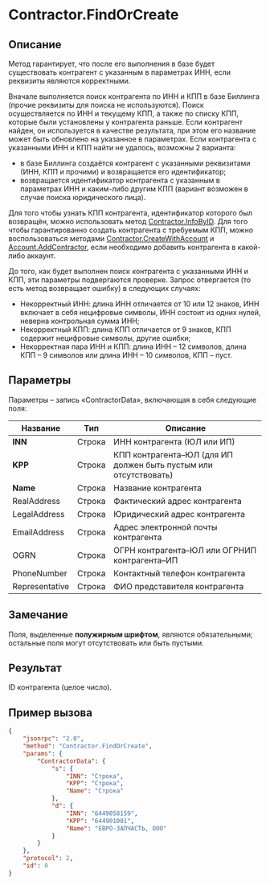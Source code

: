# Contractor.FindOrCreate

## Описание

Метод гарантирует, что после его выполнения в базе будет существовать контрагент с указанным в параметрах ИНН, если реквизиты являются корректными.

Вначале выполняется поиск контрагента по ИНН и КПП в базе Биллинга (прочие реквизиты для поиска не используются). Поиск осуществляется по ИНН и текущему КПП, а также по списку КПП, которые были установлены у контрагента раньше. Если контрагент найден, он используется в качестве результата, при этом его название может быть обновлено на указанное в параметрах. Если контрагента с указанными ИНН и КПП найти не удалось, возможны 2 варианта:

- в базе Биллинга создаётся контрагент с указанными реквизитами (ИНН, КПП и прочими) и возвращается его идентификатор;
- возвращается идентификатор контрагента с указанным в параметрах ИНН и каким-либо другим КПП (вариант возможен в случае поиска юридического лица).

Для того чтобы узнать КПП контрагента, идентификатор которого был возвращён, можно использовать метод [Contractor.InfoByID](Contractor.InfoByID.md). Для того чтобы гарантированно создать контрагента с требуемым КПП, можно воспользоваться методами [Contractor.CreateWithAccount](Contractor.CreateWithAccount.md) и [Account.AddContractor](Account.AddContractor.md), если необходимо добавить контрагента в какой-либо аккаунт.

До того, как будет выполнен поиск контрагента с указанными ИНН и КПП, эти параметры подвергаются проверке. Запрос отвергается (то есть метод возвращает ошибку) в следующих случаях:

- Некорректный ИНН: длина ИНН отличается от 10 или 12 знаков, ИНН включает в себя нецифровые символы, ИНН состоит из одних нулей, неверна контрольная сумма ИНН;
- Некорректный КПП: длина КПП отличается от 9 знаков, КПП содержит нецифровые символы, другие ошибки;
- Некорректная пара ИНН и КПП: длина ИНН – 12 символов, длина КПП – 9 символов или длина ИНН – 10 символов, КПП – пуст.

## Параметры

Параметры – запись «ContractorData», включающая в себя следующие поля:

| Название       | Тип    | Описание                                                                 |
|----------------|--------|--------------------------------------------------------------------------|
| **INN**        | Строка | ИНН контрагента (ЮЛ или ИП)                                              |
| **KPP**        | Строка | КПП контрагента–ЮЛ (для ИП должен быть пустым или отсутствовать)         |
| **Name**       | Строка | Название контрагента                                                     |
| RealAddress    | Строка | Фактический адрес контрагента                                            |
| LegalAddress   | Строка | Юридический адрес контрагента                                            |
| EmailAddress   | Строка | Адрес электронной почты контрагента                                      |
| OGRN           | Строка | ОГРН контрагента–ЮЛ или ОГРНИП контрагента–ИП                            |
| PhoneNumber    | Строка | Контактный телефон контрагента                                           |
| Representative | Строка | ФИО представителя контрагента                                            |

## Замечание

Поля, выделенные **полужирным шрифтом**, являются обязательными; остальные поля могут отсутствовать или быть пустыми.

## Результат

ID контрагента (целое число).

## Пример вызова

```json
{
    "jsonrpc": "2.0",
    "method": "Contractor.FindOrCreate",
    "params": {
        "ContractorData": {
            "s": {
                "INN": "Строка",
                "KPP": "Строка",
                "Name": "Строка"
            },
            "d": {
                "INN": "6449058159",
                "KPP": "644901001",
                "Name": "ЕВРО-ЗАПЧАСТЬ, ООО"
            }
        }
    },
    "protocol": 2,
    "id": 0
}